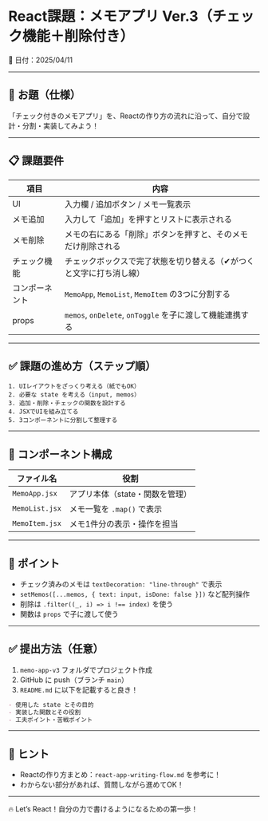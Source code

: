 # React課題：メモアプリ Ver.3（チェック機能＋削除付き）
📅 日付：2025/04/11

---

## 🎯 お題（仕様）

「チェック付きのメモアプリ」を、Reactの作り方の流れに沿って、自分で設計・分割・実装してみよう！

---

## 📋 課題要件

| 項目           | 内容                                                                 |
|----------------|----------------------------------------------------------------------|
| UI             | 入力欄 / 追加ボタン / メモ一覧表示                                   |
| メモ追加       | 入力して「追加」を押すとリストに表示される                           |
| メモ削除       | メモの右にある「削除」ボタンを押すと、そのメモだけ削除される         |
| チェック機能   | チェックボックスで完了状態を切り替える（✔がつくと文字に打ち消し線）  |
| コンポーネント | `MemoApp`, `MemoList`, `MemoItem` の3つに分割する                    |
| props          | `memos`, `onDelete`, `onToggle` を子に渡して機能連携する              |

---

## ✅ 課題の進め方（ステップ順）

```
1. UIレイアウトをざっくり考える（紙でもOK）
2. 必要な state を考える（input, memos）
3. 追加・削除・チェックの関数を設計する
4. JSXでUIを組み立てる
5. 3コンポーネントに分割して整理する
```

---

## 📁 コンポーネント構成

| ファイル名         | 役割                             |
|--------------------|----------------------------------|
| `MemoApp.jsx`      | アプリ本体（state・関数を管理）   |
| `MemoList.jsx`     | メモ一覧を `.map()` で表示        |
| `MemoItem.jsx`     | メモ1件分の表示・操作を担当       |

---

## 🧠 ポイント

- チェック済みのメモは `textDecoration: "line-through"` で表示
- `setMemos([...memos, { text: input, isDone: false }])` など配列操作
- 削除は `.filter((_, i) => i !== index)` を使う
- 関数は `props` で子に渡して使う

---

## ✅ 提出方法（任意）

1. `memo-app-v3` フォルダでプロジェクト作成
2. GitHub に push（ブランチ `main`）
3. `README.md` に以下を記載すると良き！

```md
- 使用した state とその目的
- 実装した関数とその役割
- 工夫ポイント・苦戦ポイント
```

---

## 🔗 ヒント

- Reactの作り方まとめ：`react-app-writing-flow.md` を参考に！
- わからない部分があれば、質問しながら進めてOK！

---

🔥 Let’s React！自分の力で書けるようになるための第一歩！
